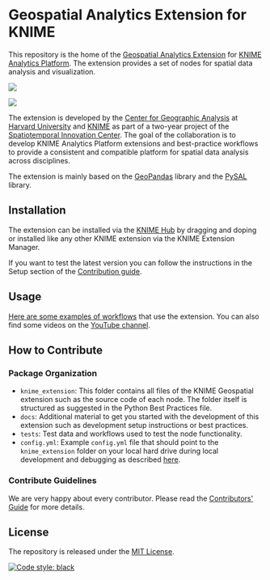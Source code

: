 # Geospatial Analytics Extension for KNIME

This repository is the home of the [Geospatial Analytics Extension](https://hub.knime.com/spatialdatalab/extensions/sdl.harvard.features.geospatial/latest) for [KNIME Analytics Platform](https://www.knime.com/knime-analytics-platform). The extension provides a set of nodes for spatial data analysis and visualization. 

![](https://www.knime.com/sites/default/files/2022-12/geospatial1.png)

![](https://www.knime.com/sites/default/files/2022-12/geospatial2.gif)


The extension is developed by the [Center for Geographic Analysis](https://gis.harvard.edu/) at [Harvard University](https://www.harvard.edu/) and [KNIME](https://www.knime.com/) as part of a two-year project of the [Spatiotemporal Innovation Center](https://www.stcenter.net/). The goal of the collaboration is to develop KNIME Analytics Platform extensions and best-practice workflows to provide a consistent and compatible platform for spatial data analysis across disciplines. 

The extension is mainly based on the [GeoPandas](https://geopandas.org/) library and the [PySAL](https://pysal.org/) library.


## Installation

The extension can be installed via the [KNIME Hub](https://hub.knime.com/spatialdatalab/extensions/sdl.harvard.features.geospatial/latest) by dragging and doping or installed like any other KNIME extension via the KNIME Extension Manager.



If you want to test the latest version you can follow the instructions in the Setup section of the [Contribution guide](https://github.com/spatial-data-lab/knime-geospatial-extension/blob/main/CONTRIBUTING.md#setup).

## Usage

[Here are some examples of workflows](https://hub.knime.com/center%20for%20geographic%20analysis%20at%20harvard%20university/spaces/Geospatial%20Analytics%20Examples/latest/~ieq2yfgeQUshNTi-/) that use the extension. You can also find some videos on the [YouTube channel](https://www.youtube.com/watch?v=6jz-YIGMsKM&list=PLnFUy1r9kH-20dWQGVKKiUAOlbPGxyBUv).

## How to Contribute

### Package Organization

* `knime_extension`: This folder contains all files of the KNIME Geospatial extension such as the source code of each node. The folder itself is structured as suggested in the Python Best Practices file.
* `docs`: Additional material to get you started with the development of this extension such as development setup instructions or best practices.
* `tests`: Test data and workflows used to test the node functionality.
* `config.yml`: Example `config.yml` file that should point to the `knime_extension` folder on your local hard drive during local development and debugging as described [here](https://docs.knime.com/latest/pure_python_node_extensions_guide/index.html#tutorial-writing-first-py-node).


### Contribute Guidelines

We are very happy about every contributor. Please read the [Contributors' Guide](https://github.com/spatial-data-lab/knime-geospatial-extension/blob/main/CONTRIBUTING.md) for more details.


## License
The repository is released under the [MIT License](https://opensource.org/licenses/MIT).

[![Code style: black](https://img.shields.io/badge/code%20style-black-000000.svg)](https://github.com/psf/black)